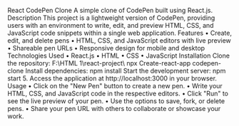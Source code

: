 React CodePen Clone
A simple clone of CodePen built using React.js.
Description
This project is a lightweight version of CodePen, providing users with an environment to write, edit, and preview HTML, CSS, and JavaScript code snippets within a single web application.
Features
•	Create, edit, and delete pens
•	HTML, CSS, and JavaScript editors with live preview
•	Shareable pen URLs
•	Responsive design for mobile and desktop
Technologies Used
•	React.js
•	HTML
•	CSS
•	JavaScript
Installation
Clone the repository:
F:\HTML 1\react-project\ npx Create-react-app codepen-clone
Install dependencies:
npm install
Start the development server:
npm start
5.	Access the application at http://localhost:3000 in your browser.
Usage
•	Click on the "New Pen" button to create a new pen.
•	Write your HTML, CSS, and JavaScript code in the respective editors.
•	Click "Run" to see the live preview of your pen.
•	Use the options to save, fork, or delete pens.
•	Share your pen URL with others to collaborate or showcase your work.
